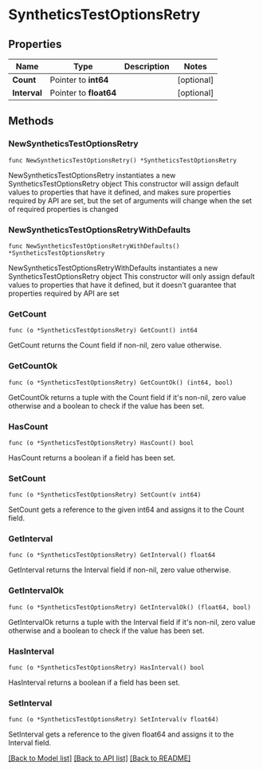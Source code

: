# SyntheticsTestOptionsRetry

## Properties

Name | Type | Description | Notes
------------ | ------------- | ------------- | -------------
**Count** | Pointer to **int64** |  | [optional] 
**Interval** | Pointer to **float64** |  | [optional] 

## Methods

### NewSyntheticsTestOptionsRetry

`func NewSyntheticsTestOptionsRetry() *SyntheticsTestOptionsRetry`

NewSyntheticsTestOptionsRetry instantiates a new SyntheticsTestOptionsRetry object
This constructor will assign default values to properties that have it defined,
and makes sure properties required by API are set, but the set of arguments
will change when the set of required properties is changed

### NewSyntheticsTestOptionsRetryWithDefaults

`func NewSyntheticsTestOptionsRetryWithDefaults() *SyntheticsTestOptionsRetry`

NewSyntheticsTestOptionsRetryWithDefaults instantiates a new SyntheticsTestOptionsRetry object
This constructor will only assign default values to properties that have it defined,
but it doesn't guarantee that properties required by API are set

### GetCount

`func (o *SyntheticsTestOptionsRetry) GetCount() int64`

GetCount returns the Count field if non-nil, zero value otherwise.

### GetCountOk

`func (o *SyntheticsTestOptionsRetry) GetCountOk() (int64, bool)`

GetCountOk returns a tuple with the Count field if it's non-nil, zero value otherwise
and a boolean to check if the value has been set.

### HasCount

`func (o *SyntheticsTestOptionsRetry) HasCount() bool`

HasCount returns a boolean if a field has been set.

### SetCount

`func (o *SyntheticsTestOptionsRetry) SetCount(v int64)`

SetCount gets a reference to the given int64 and assigns it to the Count field.

### GetInterval

`func (o *SyntheticsTestOptionsRetry) GetInterval() float64`

GetInterval returns the Interval field if non-nil, zero value otherwise.

### GetIntervalOk

`func (o *SyntheticsTestOptionsRetry) GetIntervalOk() (float64, bool)`

GetIntervalOk returns a tuple with the Interval field if it's non-nil, zero value otherwise
and a boolean to check if the value has been set.

### HasInterval

`func (o *SyntheticsTestOptionsRetry) HasInterval() bool`

HasInterval returns a boolean if a field has been set.

### SetInterval

`func (o *SyntheticsTestOptionsRetry) SetInterval(v float64)`

SetInterval gets a reference to the given float64 and assigns it to the Interval field.


[[Back to Model list]](../README.md#documentation-for-models) [[Back to API list]](../README.md#documentation-for-api-endpoints) [[Back to README]](../README.md)


